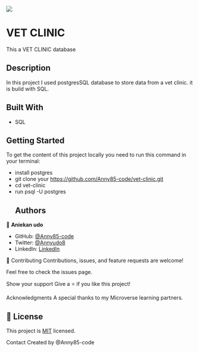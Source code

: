 ![](https://img.shields.io/badge/Microverse-blueviolet)

# VET CLINIC

This a VET CLINIC database

## Description

In this project I used postgresSQL database to store data from a vet clinic. it is build with SQL.
## Built With

- SQL
## Getting Started

To get the content of this project locally you need to run this command in your terminal:
- install postgres 
- git clone your https://github.com/Anny85-code/vet-clinic.git
- cd vet-clinic
- run psql -U postgres
  ## Authors

👤 **Aniekan udo**

- GitHub: [@Anny85-code](https://github.com/Anny85-code)
- Twitter: [@Annyudo8](https://twitter.com/Anny_udo8)
- LinkedIn: [LinkedIn](https://www.linkedin.com/in/aniekan-udo-665b65213/)

🤝 Contributing
Contributions, issues, and feature requests are welcome!

Feel free to check the issues page.

Show your support
Give a ⭐️ if you like this project!

Acknowledgments
A special thanks to my Microverse learning partners.
## 📝 License

This project is [MIT](./MIT.md) licensed.

Contact
Created by @Anny85-code
